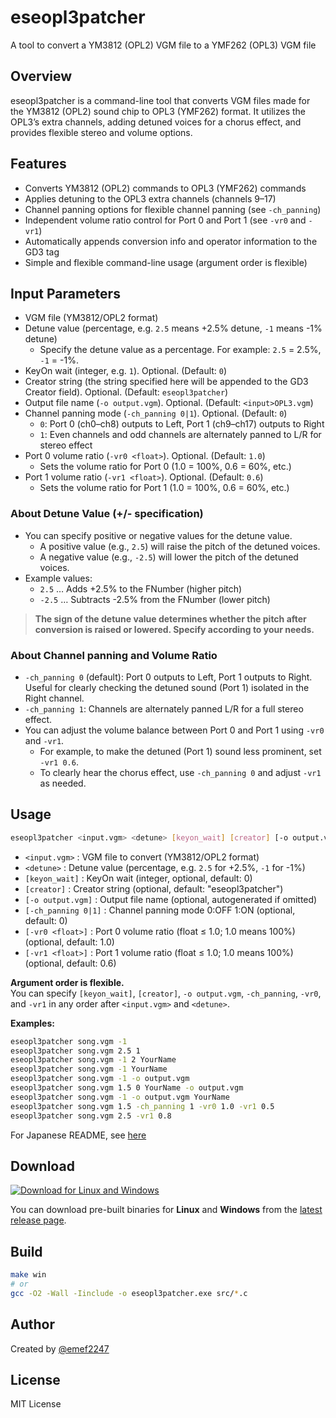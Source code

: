 # eseopl3patcher

A tool to convert a YM3812 (OPL2) VGM file to a YMF262 (OPL3) VGM file

## Overview

eseopl3patcher is a command-line tool that converts VGM files made for the YM3812 (OPL2) sound chip to OPL3 (YMF262) format. It utilizes the OPL3’s extra channels, adding detuned voices for a chorus effect, and provides flexible stereo and volume options.

## Features

- Converts YM3812 (OPL2) commands to OPL3 (YMF262) commands
- Applies detuning to the OPL3 extra channels (channels 9–17)
- Channel panning options for flexible channel panning (see `-ch_panning`)
- Independent volume ratio control for Port 0 and Port 1 (see `-vr0` and `-vr1`)
- Automatically appends conversion info and operator information to the GD3 tag
- Simple and flexible command-line usage (argument order is flexible)

## Input Parameters

- VGM file (YM3812/OPL2 format)
- Detune value (percentage, e.g. `2.5` means +2.5% detune, `-1` means -1% detune)
    - Specify the detune value as a percentage. For example: `2.5` = 2.5%, `-1` = -1%.
- KeyOn wait (integer, e.g. `1`). Optional. (Default: `0`)
- Creator string (the string specified here will be appended to the GD3 Creator field). Optional. (Default: `eseopl3patcher`)
- Output file name (`-o output.vgm`). Optional. (Default: `<input>OPL3.vgm`)
- Channel panning mode (`-ch_panning 0|1`). Optional. (Default: `0`)
    - `0`: Port 0 (ch0–ch8) outputs to Left, Port 1 (ch9–ch17) outputs to Right
    - `1`: Even channels and odd channels are alternately panned to L/R for stereo effect
- Port 0 volume ratio (`-vr0 <float>`). Optional. (Default: `1.0`)
    - Sets the volume ratio for Port 0 (1.0 = 100%, 0.6 = 60%, etc.)
- Port 1 volume ratio (`-vr1 <float>`). Optional. (Default: `0.6`)
    - Sets the volume ratio for Port 1 (1.0 = 100%, 0.6 = 60%, etc.)

### About Detune Value (+/- specification)

- You can specify positive or negative values for the detune value.
    - A positive value (e.g., `2.5`) will raise the pitch of the detuned voices.
    - A negative value (e.g., `-2.5`) will lower the pitch of the detuned voices.
- Example values:
    - `2.5` … Adds +2.5% to the FNumber (higher pitch)
    - `-2.5` … Subtracts -2.5% from the FNumber (lower pitch)

> **The sign of the detune value determines whether the pitch after conversion is raised or lowered. Specify according to your needs.**

### About Channel panning and Volume Ratio

- `-ch_panning 0` (default): Port 0 outputs to Left, Port 1 outputs to Right. Useful for clearly checking the detuned sound (Port 1) isolated in the Right channel.
- `-ch_panning 1`: Channels are alternately panned L/R for a full stereo effect.
- You can adjust the volume balance between Port 0 and Port 1 using `-vr0` and `-vr1`.
    - For example, to make the detuned (Port 1) sound less prominent, set `-vr1 0.6`.
    - To clearly hear the chorus effect, use `-ch_panning 0` and adjust `-vr1` as needed.

## Usage

```sh
eseopl3patcher <input.vgm> <detune> [keyon_wait] [creator] [-o output.vgm] [-ch_panning 0|1] [-vr0 <float>] [-vr1 <float>]
```

- `<input.vgm>` : VGM file to convert (YM3812/OPL2 format)
- `<detune>` : Detune value (percentage, e.g. `2.5` for +2.5%, `-1` for -1%)
- `[keyon_wait]` : KeyOn wait (integer, optional, default: 0)
- `[creator]` : Creator string (optional, default: "eseopl3patcher")
- `[-o output.vgm]` : Output file name (optional, autogenerated if omitted)
- `[-ch_panning 0|1]` : Channel panning mode 0:OFF 1:ON (optional, default: 0)
- `[-vr0 <float>]` : Port 0 volume ratio (float ≤ 1.0; 1.0 means 100%) (optional, default: 1.0)
- `[-vr1 <float>]` : Port 1 volume ratio (float ≤ 1.0; 1.0 means 100%) (optional, default: 0.6)

**Argument order is flexible.**  
You can specify `[keyon_wait]`, `[creator]`, `-o output.vgm`, `-ch_panning`, `-vr0`, and `-vr1` in any order after `<input.vgm>` and `<detune>`.

**Examples:**
```sh
eseopl3patcher song.vgm -1
eseopl3patcher song.vgm 2.5 1
eseopl3patcher song.vgm -1 2 YourName
eseopl3patcher song.vgm -1 YourName
eseopl3patcher song.vgm -1 -o output.vgm
eseopl3patcher song.vgm 1.5 0 YourName -o output.vgm
eseopl3patcher song.vgm -1 -o output.vgm YourName
eseopl3patcher song.vgm 1.5 -ch_panning 1 -vr0 1.0 -vr1 0.5
eseopl3patcher song.vgm 2.5 -vr1 0.8
```

For Japanese README, see [here](https://github.com/emef2247/eseopl3patcher/blob/main/README.ja.md#使い方)

## Download

[![Download for Linux and Windows](https://img.shields.io/github/v/release/emef2247/eseopl3patcher?label=Download%20latest%20release)](https://github.com/emef2247/eseopl3patcher/releases/latest)

You can download pre-built binaries for **Linux** and **Windows** from the [latest release page](https://github.com/emef2247/eseopl3patcher/releases/latest).

## Build

```sh
make win
# or
gcc -O2 -Wall -Iinclude -o eseopl3patcher.exe src/*.c
```

## Author

Created by [@emef2247](https://github.com/emef2247)

## License

MIT License
